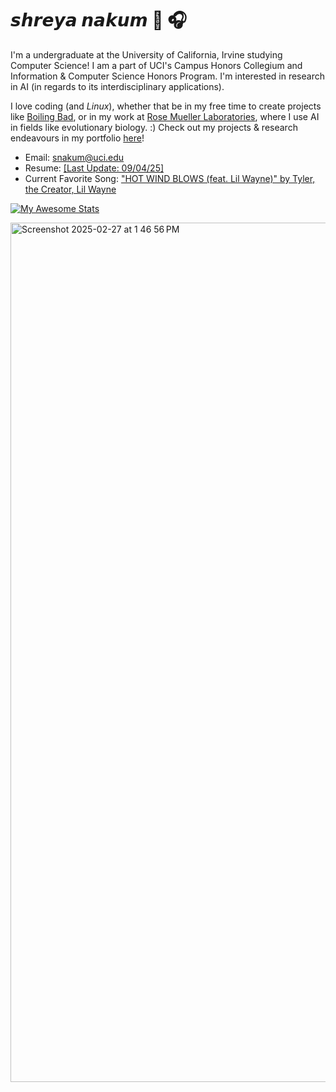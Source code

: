 # 𝙨𝙝𝙧𝙚𝙮𝙖 𝙣𝙖𝙠𝙪𝙢 🌌 🎧
I'm a undergraduate at the University of California, Irvine studying Computer Science! I am a part of UCI's Campus Honors Collegium and Information & Computer Science Honors Program. I'm interested in research in AI (in regards to its interdisciplinary applications).

I love coding (and _Linux_), whether that be in my free time to create projects like [Boiling Bad](https://sn82978.github.io/BOILING-BAD/), or in my work at [Rose Mueller Laboratories](https://rosemuellerlabs.bio.uci.edu/), where I use AI in fields like evolutionary biology.
:)
Check out my projects & research endeavours in my portfolio [here](https://sn82978.github.io/)!

- Email: [snakum@uci.edu](mailto:snakum@uci.edu)
- Resume: [[Last Update: 09/04/25]](https://www.overleaf.com/read/xybzcsttbhfw#5b2f24)
- Current Favorite Song: ["HOT WIND BLOWS (feat. Lil Wayne)" by Tyler, the Creator, Lil Wayne](https://open.spotify.com/track/3JJL91ilRV6fXhKqu0FGXs?si=821103cf3f584edf)

[![My Awesome Stats](https://awesome-github-stats.azurewebsites.net/user-stats/sn82978?cardType=octocat&theme=github-dark&preferLogin=true)](https://git.io/awesome-stats-card)

<img width="1375" alt="Screenshot 2025-02-27 at 1 46 56 PM" src="https://github.com/user-attachments/assets/8a994977-7a53-478f-a61a-67f68a516e99" />
